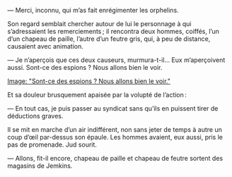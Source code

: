 — Merci, inconnu, qui m’as fait enrégimenter les orphelins.

Son regard semblait chercher autour de lui le personnage à qui s’adressaient les remerciements ; il rencontra deux hommes, coiffés, l’un d’un chapeau de paille, l’autre d’un feutre gris, qui, à peu de distance, causaient avec
animation.

— Je n’aperçois que ces deux causeurs, murmura-t-il... Eux m’aperçoivent aussi. Sont-ce des espions ? Nous allons bien le voir.

[Image: "Sont-ce des espions ? Nous allons bien le voir."](../images/1-page-296.JPG)

Et sa douleur brusquement apaisée par la volupté de l’action :

— En tout cas, je puis passer au syndicat sans qu’ils en puissent tirer de
déductions graves.

Il se mit en marche d’un air indifférent, non sans jeter de temps à autre
un coup d’œil par-dessus son épaule. Les hommes avaient, eux aussi, pris
le pas de promenade. Jud sourit.

— Allons, fit-il encore, chapeau de paille et chapeau de feutre sortent des
magasins de Jemkins.
